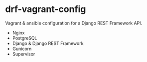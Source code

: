 drf-vagrant-config
==================

Vagrant & ansible configuration for a Django REST Framework API.

* Nginx
* PostgreSQL
* Django & Django REST Framework
* Gunicorn
* Supervisor
